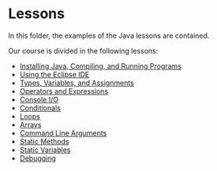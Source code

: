 # Lessons

In this folder, the examples of the Java lessons are contained. 

Our course is divided in the following lessons:

* [Installing Java, Compiling, and Running Programs](02_java/)
* [Using the Eclipse IDE](03_eclipse/)
* [Types, Variables, and Assignments](04_types_variables_assigments/)
* [Operators and Expressions](05_operators_expressions/)
* [Console I/O](06_console_io/)
* [Conditionals](07_conditionals/)
* [Loops](08_loops/)
* [Arrays](09_arrays/)
* [Command Line Arguments](10_command_line_args/)
* [Static Methods](11_static_methods/)
* [Static Variables](12_static_variables/)
* [Debugging](13_debugging/)